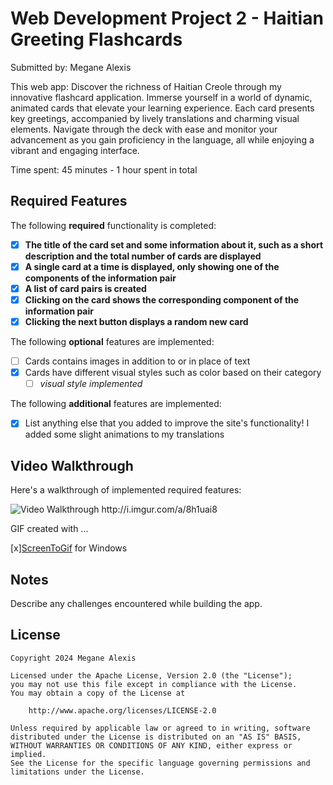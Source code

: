 # Web Development Project 2 - Haitian Greeting Flashcards

Submitted by: Megane Alexis

This web app: Discover the richness of Haitian Creole through my innovative flashcard application. Immerse yourself in a world of dynamic, animated cards that elevate your learning experience. Each card presents key greetings, accompanied by lively translations and charming visual elements. Navigate through the deck with ease and monitor your advancement as you gain proficiency in the language, all while enjoying a vibrant and engaging interface.

Time spent: 45 minutes - 1 hour spent in total

## Required Features

The following **required** functionality is completed:

- [X] **The title of the card set and some information about it, such as a short description and the total number of cards are displayed**
- [X] **A single card at a time is displayed, only showing one of the components of the information pair**
- [X] **A list of card pairs is created**
- [X] **Clicking on the card shows the corresponding component of the information pair**
- [X] **Clicking the next button displays a random new card**

The following **optional** features are implemented:

- [ ] Cards contains images in addition to or in place of text
- [X] Cards have different visual styles such as color based on their category
  - [ ] *visual style implemented*

The following **additional** features are implemented:

* [X] List anything else that you added to improve the site's functionality!
I added some slight animations to my translations

## Video Walkthrough

Here's a walkthrough of implemented required features:

<img src='http://i.imgur.com/a/8h1uai8' title='Video Walkthrough' width='' alt='Video Walkthrough' />
http://i.imgur.com/a/8h1uai8

<!-- Replace this with whatever GIF tool you used! -->
GIF created with ...  
<!-- Recommended tools:
[Kap](https://getkap.co/) for macOS
[peek](https://github.com/phw/peek) for Linux. -->
[x][ScreenToGif](https://www.screentogif.com/) for Windows

## Notes

Describe any challenges encountered while building the app.

## License

    Copyright 2024 Megane Alexis

    Licensed under the Apache License, Version 2.0 (the "License");
    you may not use this file except in compliance with the License.
    You may obtain a copy of the License at

        http://www.apache.org/licenses/LICENSE-2.0

    Unless required by applicable law or agreed to in writing, software
    distributed under the License is distributed on an "AS IS" BASIS,
    WITHOUT WARRANTIES OR CONDITIONS OF ANY KIND, either express or implied.
    See the License for the specific language governing permissions and
    limitations under the License.